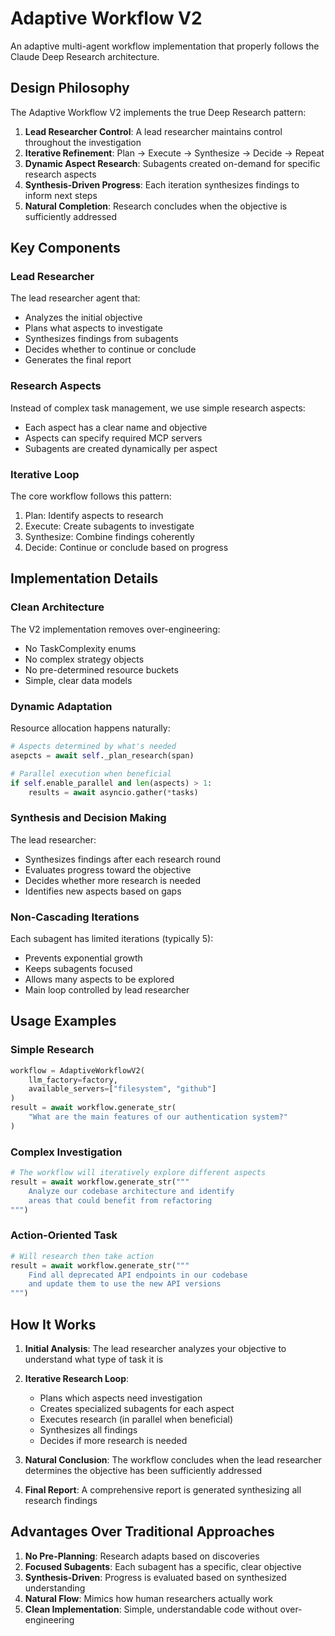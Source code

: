 # Adaptive Workflow V2

An adaptive multi-agent workflow implementation that properly follows the Claude Deep Research architecture.

## Design Philosophy

The Adaptive Workflow V2 implements the true Deep Research pattern:

1. **Lead Researcher Control**: A lead researcher maintains control throughout the investigation
2. **Iterative Refinement**: Plan → Execute → Synthesize → Decide → Repeat
3. **Dynamic Aspect Research**: Subagents created on-demand for specific research aspects
4. **Synthesis-Driven Progress**: Each iteration synthesizes findings to inform next steps
5. **Natural Completion**: Research concludes when the objective is sufficiently addressed

## Key Components

### Lead Researcher
The lead researcher agent that:
- Analyzes the initial objective
- Plans what aspects to investigate
- Synthesizes findings from subagents
- Decides whether to continue or conclude
- Generates the final report

### Research Aspects
Instead of complex task management, we use simple research aspects:
- Each aspect has a clear name and objective
- Aspects can specify required MCP servers
- Subagents are created dynamically per aspect

### Iterative Loop
The core workflow follows this pattern:
1. Plan: Identify aspects to research
2. Execute: Create subagents to investigate
3. Synthesize: Combine findings coherently
4. Decide: Continue or conclude based on progress

## Implementation Details

### Clean Architecture
The V2 implementation removes over-engineering:
- No TaskComplexity enums
- No complex strategy objects  
- No pre-determined resource buckets
- Simple, clear data models

### Dynamic Adaptation
Resource allocation happens naturally:
```python
# Aspects determined by what's needed
asepcts = await self._plan_research(span)

# Parallel execution when beneficial
if self.enable_parallel and len(aspects) > 1:
    results = await asyncio.gather(*tasks)
```

### Synthesis and Decision Making
The lead researcher:
- Synthesizes findings after each research round
- Evaluates progress toward the objective
- Decides whether more research is needed
- Identifies new aspects based on gaps

### Non-Cascading Iterations
Each subagent has limited iterations (typically 5):
- Prevents exponential growth
- Keeps subagents focused
- Allows many aspects to be explored
- Main loop controlled by lead researcher

## Usage Examples

### Simple Research
```python
workflow = AdaptiveWorkflowV2(
    llm_factory=factory, 
    available_servers=["filesystem", "github"]
)
result = await workflow.generate_str(
    "What are the main features of our authentication system?"
)
```

### Complex Investigation
```python
# The workflow will iteratively explore different aspects
result = await workflow.generate_str("""
    Analyze our codebase architecture and identify 
    areas that could benefit from refactoring
""")
```

### Action-Oriented Task
```python
# Will research then take action
result = await workflow.generate_str("""
    Find all deprecated API endpoints in our codebase 
    and update them to use the new API versions
""")
```

## How It Works

1. **Initial Analysis**: The lead researcher analyzes your objective to understand what type of task it is

2. **Iterative Research Loop**:
   - Plans which aspects need investigation
   - Creates specialized subagents for each aspect  
   - Executes research (in parallel when beneficial)
   - Synthesizes all findings
   - Decides if more research is needed

3. **Natural Conclusion**: The workflow concludes when the lead researcher determines the objective has been sufficiently addressed

4. **Final Report**: A comprehensive report is generated synthesizing all research findings

## Advantages Over Traditional Approaches

1. **No Pre-Planning**: Research adapts based on discoveries
2. **Focused Subagents**: Each subagent has a specific, clear objective
3. **Synthesis-Driven**: Progress is evaluated based on synthesized understanding
4. **Natural Flow**: Mimics how human researchers actually work
5. **Clean Implementation**: Simple, understandable code without over-engineering